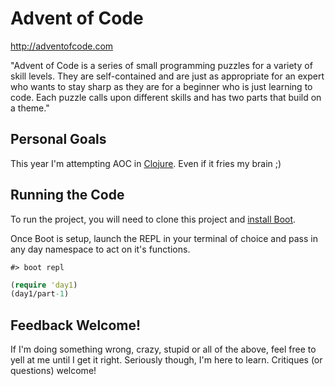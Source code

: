 # Advent of Code

http://adventofcode.com

"Advent of Code is a series of small programming puzzles for a variety of skill levels. They are self-contained and are just as appropriate for an expert who wants to stay sharp as they are for a beginner who is just learning to code. Each puzzle calls upon different skills and has two parts that build on a theme."

## Personal Goals

This year I'm attempting AOC in [Clojure](https://clojure.org/). Even if it fries my brain ;)

## Running the Code

To run the project, you will need to clone this project and [install Boot](https://github.com/boot-clj/boot#install).

Once Boot is setup, launch the REPL in your terminal of choice and pass in any day namespace to act on it's functions.

```
#> boot repl
```

```clojure
(require 'day1)
(day1/part-1)
```

## Feedback Welcome!

If I'm doing something wrong, crazy, stupid or all of the above, feel free to yell at me until I get it right. Seriously though, I'm here to learn. Critiques (or questions) welcome!
